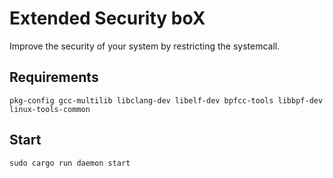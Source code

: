 # Extended Security boX 

Improve the security of your system by restricting the systemcall.
 
## Requirements
`pkg-config gcc-multilib libclang-dev libelf-dev bpfcc-tools libbpf-dev linux-tools-common `

## Start
`sudo cargo run daemon start`
